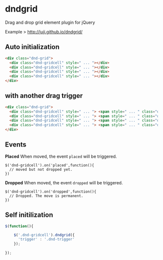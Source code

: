 dndgrid
=======

Drag and drop grid element plugin for jQuery

Example > http://juji.github.io/dndgrid/

## Auto initialization
```html
<div class="dnd-grid">
  <div class="dnd-gridcell" style=" ... "></div>
  <div class="dnd-gridcell" style=" ... "></div>
  <div class="dnd-gridcell" style=" ... "></div>
  <div class="dnd-gridcell" style=" ... "></div>
</div>
```


## with another drag trigger
```html
<div class="dnd-grid">
  <div class="dnd-gridcell" style=" ... "> <span style=" ... " class="dnd-trigger"></span> </div>
  <div class="dnd-gridcell" style=" ... "> <span style=" ... " class="dnd-trigger"></span> </div>
  <div class="dnd-gridcell" style=" ... "> <span style=" ... " class="dnd-trigger"></span> </div>
  <div class="dnd-gridcell" style=" ... "> <span style=" ... " class="dnd-trigger"></span> </div>
</div>
```

## Events
**Placed**
When moved, the event `placed` will be triggered.
```
$('dnd-gridcell').on('placed',function(){
  // moved but not dropped yet.
})
```

**Dropped**
When moved, the event `dropped` will be triggered.
```
$('dnd-gridcell').on('dropped',function(){
  // Dropped. The move is permanent.
})
```



## Self initilization
```javascript
$(function(){ 

    $('.dnd-gridcell').dndgrid({ 
      'trigger' : '.dnd-trigger' 
    }); 
    
});
```
